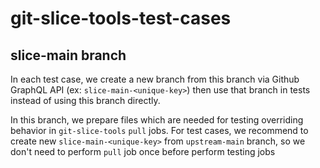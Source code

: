 # git-slice-tools-test-cases

## slice-main branch

In each test case, we create a new branch from this branch via Github GraphQL API (ex: `slice-main-<unique-key>`) then use that branch in tests instead of using this branch directly.

In this branch, we prepare files which are needed for testing overriding behavior in `git-slice-tools` `pull` jobs. For test cases, we recommend to create new `slice-main-<unique-key>` from `upstream-main` branch, so we don't need to perform `pull` job once before perform testing jobs
